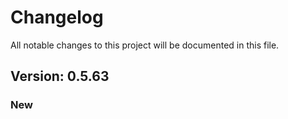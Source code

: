 # Changelog

All notable changes to this project will be documented in this file.

## Version: 0.5.63

### New



